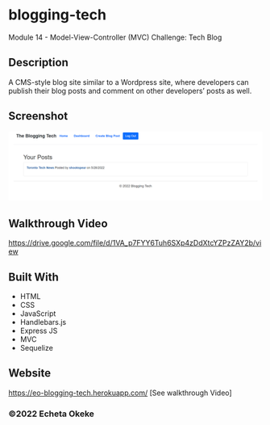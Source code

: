 # blogging-tech
Module 14 - Model-View-Controller (MVC) Challenge: Tech Blog


## Description
A CMS-style blog site similar to a Wordpress site, where developers can publish their blog posts and comment on other developers’ posts as well. 


## Screenshot
![Blogging Tech](public/images/screenshot.png)


## Walkthrough Video
https://drive.google.com/file/d/1VA_p7FYY6Tuh6SXp4zDdXtcYZPzZAY2b/view

## Built With
* HTML
* CSS
* JavaScript
* Handlebars.js
* Express JS
* MVC
* Sequelize

## Website
https://eo-blogging-tech.herokuapp.com/
[See walkthrough Video]

### ©️2022 Echeta Okeke
